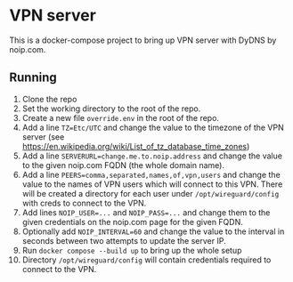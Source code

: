 # VPN server

This is a docker-compose project to bring up VPN server with DyDNS by noip.com.

## Running

1. Clone the repo
1. Set the working directory to the root of the repo.
1. Create a new file `override.env` in the root of the repo.
1. Add a line `TZ=Etc/UTC` and change the value to the timezone of the VPN server (see https://en.wikipedia.org/wiki/List_of_tz_database_time_zones)
1. Add a line `SERVERURL=change.me.to.noip.address` and change the value to the given noip.com FQDN (the whole domain name).
1. Add a line `PEERS=comma,separated,names,of,vpn,users` and change the value to the names of VPN users which will connect to this VPN. There will be created a directory for each user under `/opt/wireguard/config` with creds to connect to the VPN.
1. Add lines `NOIP_USER=...` and `NOIP_PASS=...` and change them to the given credentials on the noip.com page for the given FQDN.
1. Optionally add `NOIP_INTERVAL=60` and change the value to the interval in seconds between two attempts to update the server IP.
1. Run `docker compose --build up` to bring up the whole setup
1. Directory `/opt/wireguard/config` will contain credentials required to connect to the VPN.
